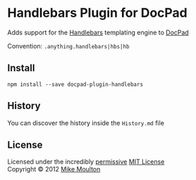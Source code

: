 # Handlebars Plugin for DocPad
Adds support for the [Handlebars](http://handlebarsjs.com/) templating engine to [DocPad](https://docpad.org)

Convention:  `.anything.handlebars|hbs|hb`


## Install

```
npm install --save docpad-plugin-handlebars
```


## History
You can discover the history inside the `History.md` file


## License
Licensed under the incredibly [permissive](http://en.wikipedia.org/wiki/Permissive_free_software_licence) [MIT License](http://creativecommons.org/licenses/MIT/)
<br/>Copyright &copy; 2012 [Mike Moulton](http://meltmedia.com)